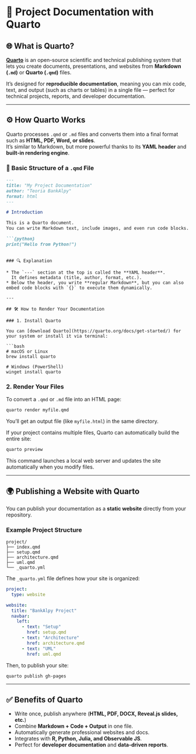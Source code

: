 # 📘 Project Documentation with Quarto

## 🌐 What is Quarto?

[**Quarto**](https://quarto.org/) is an open-source scientific and technical publishing system that lets you create documents, presentations, and websites from **Markdown (`.md`)** or **Quarto (`.qmd`)** files.

It’s designed for **reproducible documentation**, meaning you can mix code, text, and output (such as charts or tables) in a single file — perfect for technical projects, reports, and developer documentation.

---

## ⚙️ How Quarto Works

Quarto processes `.qmd` or `.md` files and converts them into a final format such as **HTML, PDF, Word, or slides**.  
It’s similar to Markdown, but more powerful thanks to its **YAML header** and **built-in rendering engine**.

### 🧩 Basic Structure of a `.qmd` File

```markdown
---
title: "My Project Documentation"
author: "Teoria BankAlpy"
format: html
---

# Introduction

This is a Quarto document.  
You can write Markdown text, include images, and even run code blocks.

```{python}
print("Hello from Python!")
```
```

### 🔍 Explanation

* The `---` section at the top is called the **YAML header**.  
  It defines metadata (title, author, format, etc.).
* Below the header, you write **regular Markdown**, but you can also embed code blocks with `{}` to execute them dynamically.

---

## 🛠 How to Render Your Documentation

### 1. Install Quarto

You can [download Quarto](https://quarto.org/docs/get-started/) for your system or install it via terminal:

```bash
# macOS or Linux
brew install quarto

# Windows (PowerShell)
winget install quarto
```

### 2. Render Your Files

To convert a `.qmd` or `.md` file into an HTML page:

```bash
quarto render myfile.qmd
```

You’ll get an output file (like `myfile.html`) in the same directory.

If your project contains multiple files, Quarto can automatically build the entire site:

```bash
quarto preview
```

This command launches a local web server and updates the site automatically when you modify files.

---

## 🌍 Publishing a Website with Quarto

You can publish your documentation as a **static website** directly from your repository.

### Example Project Structure

```
project/
├── index.qmd
├── setup.qmd
├── architecture.qmd
├── uml.qmd
└── _quarto.yml
```

The `_quarto.yml` file defines how your site is organized:

```yaml
project:
  type: website

website:
  title: "BankAlpy Project"
  navbar:
    left:
      - text: "Setup"
        href: setup.qmd
      - text: "Architecture"
        href: architecture.qmd
      - text: "UML"
        href: uml.qmd
```

Then, to publish your site:

```bash
quarto publish gh-pages
```

---

## ✅ Benefits of Quarto

* Write once, publish anywhere (**HTML, PDF, DOCX, Reveal.js slides, etc.**)
* Combine **Markdown + Code + Output** in one file.
* Automatically generate professional websites and docs.
* Integrates with **R, Python, Julia, and Observable JS**.
* Perfect for **developer documentation** and **data-driven reports**.